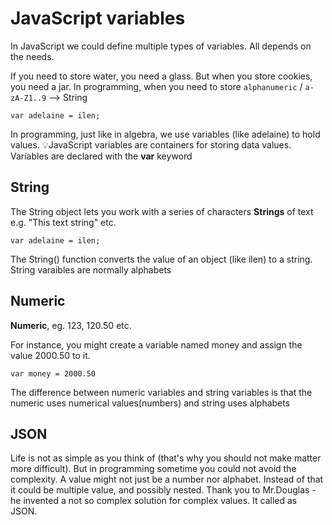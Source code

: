 # JavaScript variables
In JavaScript we could define multiple types of variables.
All depends on the needs.

If you need to store water, you need a glass. But when you store cookies, you need a jar.
In programming, when you need to store `alphanumeric` / `a-zA-Z1..9` --> String

```
var adelaine = ilen;
```
In programming, just like in algebra, we use variables (like adelaine) to hold values.
:bulb:JavaScript variables are containers for storing data values.
Variables are declared with the __var__ keyword

## String
The String object lets you work with a series of characters
__Strings__ of text e.g. "This text string" etc.
```
var adelaine = ilen;
```
The String() function converts the value of an object (like ilen) to a string.
String varaibles are normally alphabets

## Numeric
__Numeric__, eg. 123, 120.50 etc.

For instance, you might create a variable named money and assign the value 2000.50 to it.

```
var money = 2000.50
```
The difference between numeric variables and string variables is that the numeric uses numerical values(numbers) and string uses alphabets

## JSON
Life is not as simple as you think of (that's why you should not make matter more difficult).
But in programming sometime you could not avoid the complexity. A value might not just be a number nor alphabet. Instead of that it could be multiple value, and possibly nested.
Thank you to Mr.Douglas - he invented a not so complex solution for complex values. It called as JSON.
